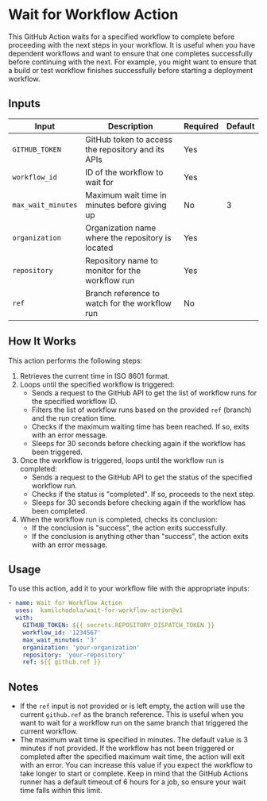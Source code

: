 # Wait for Workflow Action

This GitHub Action waits for a specified workflow to complete before proceeding with the next steps in your workflow. It is useful when you have dependent workflows and want to ensure that one completes successfully before continuing with the next. For example, you might want to ensure that a build or test workflow finishes successfully before starting a deployment workflow.

## Inputs

| Input            | Description                                         | Required | Default |
|------------------|-----------------------------------------------------|----------|---------|
| `GITHUB_TOKEN`   | GitHub token to access the repository and its APIs  | Yes      |         |
| `workflow_id`    | ID of the workflow to wait for                      | Yes      |         |
| `max_wait_minutes`| Maximum wait time in minutes before giving up      | No       | 3       |
| `organization`   | Organization name where the repository is located   | Yes      |         |
| `repository`     | Repository name to monitor for the workflow run     | Yes      |         |
| `ref`            | Branch reference to watch for the workflow run      | No       |         |

## How It Works

This action performs the following steps:

1. Retrieves the current time in ISO 8601 format.
2. Loops until the specified workflow is triggered:
   - Sends a request to the GitHub API to get the list of workflow runs for the specified workflow ID.
   - Filters the list of workflow runs based on the provided `ref` (branch) and the run creation time.
   - Checks if the maximum waiting time has been reached. If so, exits with an error message.
   - Sleeps for 30 seconds before checking again if the workflow has been triggered.
3. Once the workflow is triggered, loops until the workflow run is completed:
   - Sends a request to the GitHub API to get the status of the specified workflow run.
   - Checks if the status is "completed". If so, proceeds to the next step.
   - Sleeps for 30 seconds before checking again if the workflow has been completed.
4. When the workflow run is completed, checks its conclusion:
   - If the conclusion is "success", the action exits successfully.
   - If the conclusion is anything other than "success", the action exits with an error message.


## Usage

To use this action, add it to your workflow file with the appropriate inputs:

```yaml
- name: Wait for Workflow Action
  uses:  kamilchodola/wait-for-workflow-action@v1
  with:
    GITHUB_TOKEN: ${{ secrets.REPOSITORY_DISPATCH_TOKEN }}
    workflow_id: '1234567'
    max_wait_minutes: '3'
    organization: 'your-organization'
    repository: 'your-repository'
    ref: ${{ github.ref }}
```

## Notes

- If the `ref` input is not provided or is left empty, the action will use the current `github.ref` as the branch reference. This is useful when you want to wait for a workflow run on the same branch that triggered the current workflow.
- The maximum wait time is specified in minutes. The default value is 3 minutes if not provided. If the workflow has not been triggered or completed after the specified maximum wait time, the action will exit with an error. You can increase this value if you expect the workflow to take longer to start or complete. Keep in mind that the GitHub Actions runner has a default timeout of 6 hours for a job, so ensure your wait time falls within this limit.
